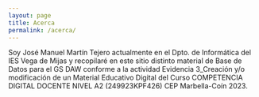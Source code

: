 ```yaml
---
layout: page
title: Acerca
permalink: /acerca/
---
```


Soy José Manuel Martín Tejero actualmente en el Dpto. de Informática del IES Vega de Mijas y recopilaré en este sitio distinto material de Base de Datos para el GS DAW conforme a la actividad Evidencia 3_Creación y/o modificación de un Material Educativo Digital del Curso COMPETENCIA DIGITAL DOCENTE NIVEL A2 (249923KPF426) CEP Marbella-Coín 2023.
